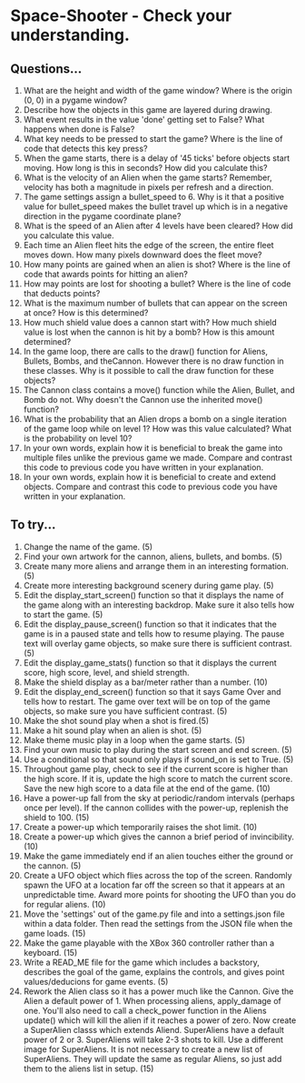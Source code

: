 # Space-Shooter - Check your understanding.


## Questions...

1. What are the height and width of the game window? Where is the origin (0, 0) in a pygame window?
2. Describe how the objects in this game are layered during drawing.
3. What event results in the value 'done' getting set to False? What happens when done is False?
4. What key needs to be pressed to start the game? Where is the line of code that detects this key press?
5. When the game starts, there is a delay of '45 ticks' before objects start moving. How long is this in seconds? How did you calculate this?
6. What is the velocity of an Alien when the game starts? Remember, velocity has both a magnitude in pixels per refresh and a direction.
7. The game settings assign a bullet_speed to 6. Why is it that a positive value for bullet_speed makes the bullet travel up which is in a negative direction in the pygame coordinate plane?
8. What is the speed of an Alien after 4 levels have been cleared? How did you calculate this value.
9. Each time an Alien fleet hits the edge of the screen, the entire fleet moves down. How many pixels downward does the fleet move?
10. How many points are gained when an alien is shot? Where is the line of code that awards points for hitting an alien?
11. How may points are lost for shooting a bullet? Where is the line of code that deducts points?
12. What is the maximum number of bullets that can appear on the screen at once? How is this determined?
13. How much shield value does a cannon start with? How much shield value is lost when the cannon is hit by a bomb? How is this amount determined?
14. In the game loop, there are calls to the draw() function for Aliens, Bullets, Bombs, and theCannon. However there is no draw function in these classes. Why is it possible to call the draw function for these objects?
15. The Cannon class contains a move() function while the Alien, Bullet, and Bomb do not. Why doesn't the Cannon use the inherited move() function?
16. What is the probability that an Alien drops a bomb on a single iteration of the game loop while on level 1? How was this value calculated? What is the probability on level 10?
17. In your own words, explain how it is beneficial to break the game into multiple files unlike the previous game we made. Compare and contrast this code to previous code you have written in your explanation.
18. In your own words, explain how it is beneficial to create and extend objects. Compare and contrast this code to previous code you have written in your explanation.


## To try...

1. Change the name of the game. (5)
2. Find your own artwork for the cannon, aliens, bullets, and bombs. (5)
3. Create many more aliens and arrange them in an interesting formation. (5)
4. Create more interesting background scenery during game play. (5)
5. Edit the display_start_screen() function so that it displays the name of the game along with an interesting backdrop. Make sure it also tells how to start the game. (5)
6. Edit the display_pause_screen() function so that it indicates that the game is in a paused state and tells how to resume playing. The pause text will overlay game objects, so make sure there is sufficient contrast. (5)
7. Edit the display_game_stats() function so that it displays the current score, high score, level, and shield strength.
8. Make the shield display as a bar/meter rather than a number. (10)
9. Edit the display_end_screen() function so that it says Game Over and tells how to restart. The game over text will be on top of the game objects, so make sure you have sufficient contrast. (5)
10. Make the shot sound play when a shot is fired.(5)
11. Make a hit sound play when an alien is shot. (5)
12. Make theme music play in a loop when the game starts. (5)
13. Find your own music to play during the start screen and end screen. (5)
14. Use a conditional so that sound only plays if sound_on is set to True. (5)
15. Throughout game play, check to see if the current score is higher than the high score. If it is, update the high score to match the current score. Save the new high score to a data file at the end of the game. (10)
16. Have a power-up fall from the sky at periodic/random intervals (perhaps once per level). If the cannon collides with the power-up, replenish the shield to 100. (15)
17. Create a power-up which temporarily raises the shot limit. (10)
18. Create a power-up which gives the cannon a brief period of invincibility. (10)
19. Make the game immediately end if an alien touches either the ground or the cannon. (5)
20. Create a UFO object which flies across the top of the screen. Randomly spawn the UFO at a location far off the screen so that it appears at an unpredictable time. Award more points for shooting the UFO than you do for regular aliens. (10)
21. Move the 'settings' out of the game.py file and into a settings.json file within a data folder. Then read the settings from the JSON file when the game loads. (15)
22. Make the game playable with the XBox 360 controller rather than a keyboard. (15)
23. Write a READ_ME file for the game which includes a backstory, describes the goal of the game, explains the controls, and gives point values/deducions for game events. (5)
24. Rework the Alien class so it has a power much like the Cannon. Give the Alien a default power of 1. When processing aliens, apply_damage of one. You'll also need to call a check_power function in the Aliens update() which will kill the alien if it reaches a power of zero. Now create a SuperAlien classs which extends Aliend. SuperAliens have a default power of 2 or 3. SuperAliens will take 2-3 shots to kill. Use a different image for SuperAliens. It is not necessary to create a new list of SuperAliens. They will update the same as regular Aliens, so just add them to the aliens list in setup. (15)
